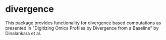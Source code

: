 # divergence

This package provides functionality for divergence based computations as presented in "Digitizing Omics Profiles by Divergence from a
Baseline" by Dinalankara et al. 
